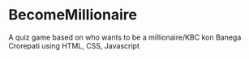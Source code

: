 # BecomeMillionaire
A quiz game based on who wants to be a millionaire/KBC kon Banega Crorepati using HTML, CSS, Javascript
